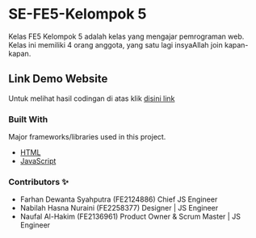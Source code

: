 # SE-FE5-Kelompok 5
Kelas FE5 Kelompok 5 adalah kelas yang mengajar pemrograman web. Kelas ini memiliki 4 orang anggota, yang satu lagi insyaAllah join kapan-kapan.


## Link Demo Website
Untuk melihat hasil codingan di atas klik [disini link](https://rg-km.github.io/se-fe5-kelompok5/)

### Built With

Major frameworks/libraries used in this project.

* [HTML](https://html.com/)
* [JavaScript](https://www.javascript.com/)

### Contributors ✨
- Farhan Dewanta Syahputra (FE2124886) Chief JS Engineer 
- Nabilah Hasna Nuraini (FE2258377) Designer | JS Engineer
- Naufal Al-Hakim (FE2136961) Product Owner & Scrum Master | JS Engineer

